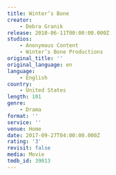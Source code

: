 ```yaml
---
title: Winter’s Bone
creator:
    - Debra Granik
release: 2010-06-11T00:00:00.000Z
studios:
    - Anonymous Content
    - Winter’s Bone Productions
original_title: ''
original_language: en
language:
    - English
country:
    - United States
length: 101
genre:
    - Drama
format: ''
service: ''
venue: Home
date: 2017-09-27T04:00:00.000Z
rating: '3'
revisit: false
media: Movie
tmdb_id: 39013
---
```



